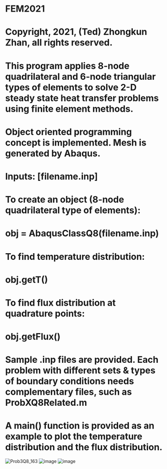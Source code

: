 # FEM2021
# Copyright, 2021, (Ted) Zhongkun Zhan, all rights reserved.
# This program applies 8-node quadrilateral and 6-node triangular types of elements to solve 2-D steady state heat transfer problems using finite element methods.
# Object oriented programming concept is implemented. Mesh is generated by Abaqus. 
# Inputs: [filename.inp]
# To create an object (8-node quadrilateral type of elements):
#   obj = AbaqusClassQ8(filename.inp)
# To find temperature distribution:
#   obj.getT()
# To find flux distribution at quadrature points:
#   obj.getFlux()
# Sample .inp files are provided. Each problem with different sets & types of boundary conditions needs complementary files, such as ProbXQ8Related.m
# A main() function is provided as an example to plot the temperature distribution and the flux distribution.
![Prob3Q8_163](https://user-images.githubusercontent.com/73008183/111817418-5e266f00-88b4-11eb-825a-4420a3ec4cf9.png)
![image](https://user-images.githubusercontent.com/73008183/113001421-cbe95b00-913e-11eb-920a-a6e676200572.png)
![image](https://user-images.githubusercontent.com/73008183/113001535-e3284880-913e-11eb-840a-2bd7f2e624a7.png)
